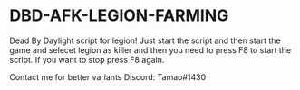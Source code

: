 # DBD-AFK-LEGION-FARMING
Dead By Daylight script for legion! Just start the script and then start the game and selecet legion as killer and 
then you need to press F8 to start the script. If you want to stop press F8 again. 

Contact me for better variants Discord: Tamao#1430


